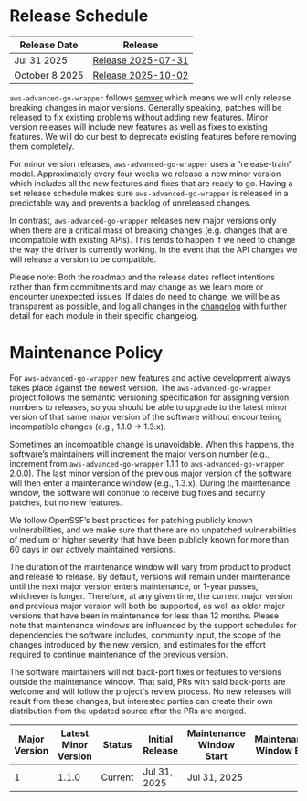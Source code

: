 # Release Schedule

| Release Date   | Release                                                                                              |
|----------------|------------------------------------------------------------------------------------------------------|
| Jul 31 2025    | [Release 2025-07-31](https://github.com/aws/aws-advanced-go-wrapper/releases/tag/release-2025-07-31) |
| October 8 2025 | [Release 2025-10-02](https://github.com/aws/aws-advanced-go-wrapper/releases/tag/release-2025-10-02) |

`aws-advanced-go-wrapper` follows [semver](https://semver.org/#semantic-versioning-200) which means we will only
release breaking changes in major versions. Generally speaking, patches will be released to fix existing problems without
adding new features. Minor version releases will include new features as well as fixes to existing features. We will do
our best to deprecate existing features before removing them completely.

For minor version releases, `aws-advanced-go-wrapper` uses a “release-train” model. Approximately every four weeks we
release a new minor version which includes all the new features and fixes that are ready to go.
Having a set release schedule makes sure `aws-advanced-go-wrapper` is released in a predictable way and prevents a
backlog of unreleased changes.

In contrast, `aws-advanced-go-wrapper` releases new major versions only when there are a critical mass of
breaking changes (e.g. changes that are incompatible with existing APIs). This tends to happen if we need to
change the way the driver is currently working. In the event that the API changes we will release a version to be compatible.

Please note: Both the roadmap and the release dates reflect intentions rather than firm commitments and may change
as we learn more or encounter unexpected issues. If dates do need to change, we will be as transparent as possible,
and log all changes in the [changelog](./CHANGELOG.md) with further detail for each module in their specific changelog.

# Maintenance Policy

For `aws-advanced-go-wrapper` new features and active development always takes place against the newest version.
The `aws-advanced-go-wrapper` project follows the semantic versioning specification for assigning version numbers
to releases, so you should be able to upgrade to the latest minor version of that same major version of the
software without encountering incompatible changes (e.g., 1.1.0 → 1.3.x).

Sometimes an incompatible change is unavoidable. When this happens, the software’s maintainers will increment
the major version number (e.g., increment from `aws-advanced-go-wrapper` 1.1.1 to `aws-advanced-go-wrapper` 2.0.0).
The last minor version of the previous major version of the software will then enter a maintenance window
(e.g., 1.3.x). During the maintenance window, the software will continue to receive bug fixes and security patches,
but no new features.

We follow OpenSSF’s best practices for patching publicly known vulnerabilities, and we make sure that there are
no unpatched vulnerabilities of medium or higher severity that have been publicly known for more than 60 days
in our actively maintained versions.

The duration of the maintenance window will vary from product to product and release to release.
By default, versions will remain under maintenance until the next major version enters maintenance,
or 1-year passes, whichever is longer. Therefore, at any given time, the current major version and
previous major version will both be supported, as well as older major versions that have been in maintenance
for less than 12 months. Please note that maintenance windows are influenced by the support schedules for
dependencies the software includes, community input, the scope of the changes introduced by the new version,
and estimates for the effort required to continue maintenance of the previous version.

The software maintainers will not back-port fixes or features to versions outside the maintenance window.
That said, PRs with said back-ports are welcome and will follow the project's review process.
No new releases will result from these changes, but interested parties can create their own distribution
from the updated source after the PRs are merged.

| Major Version | Latest Minor Version | Status  | Initial Release | Maintenance Window Start | Maintenance Window End |
| ------------- |----------------------|---------|-----------------|--------------------------| ---------------------- |
| 1             | 1.1.0                | Current | Jul 31, 2025    | Jul 31, 2025             |                        |
